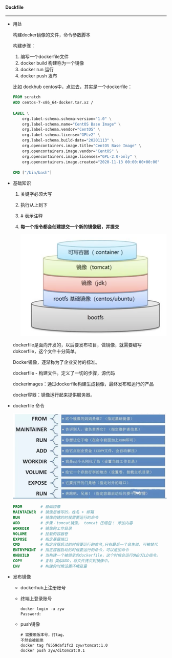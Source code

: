 #### Dockfile

-------------

* 用处

  构建docker镜像的文件，命令参数脚本

  构建步骤：

  1. 编写一个dockerfile文件
  2. docker build 构建称为一个镜像
  3. docker run 运行
  4. docker push  发布

  比如 dockhub centos中，点进去，其实是一个dockerfile：

  ```dockerfile
  FROM scratch
  ADD centos-7-x86_64-docker.tar.xz /
  
  LABEL \
      org.label-schema.schema-version="1.0" \
      org.label-schema.name="CentOS Base Image" \
      org.label-schema.vendor="CentOS" \
      org.label-schema.license="GPLv2" \
      org.label-schema.build-date="20201113" \
      org.opencontainers.image.title="CentOS Base Image" \
      org.opencontainers.image.vendor="CentOS" \
      org.opencontainers.image.licenses="GPL-2.0-only" \
      org.opencontainers.image.created="2020-11-13 00:00:00+00:00"
  
  CMD ["/bin/bash"]
  ```

* 基础知识

  1. 关键字必须大写

  2. 执行从上到下

  3. \# 表示注释

  4. **每一个指令都会创建提交一个新的镜像层，并提交**

     <img src="imgs/截屏2021-06-16 下午3.38.29-3829392.png" style="zoom:67%;" />

  dockerfile是面向开发的，以后要发布项目，做镜像，就需要编写dokcerfile，这个文件十分简单。

  Docker镜像，逐渐称为了企业交付的标准。

  dockerfile - 构建文件。定义了一切的步骤，源代码

  dockerimages：通过dockerfile构建生成镜像，最终发布和运行的产品

  docker容器：镜像运行起来提供服务器。

* dockerfile 命令

  <img src="imgs/截屏2021-06-16 下午3.49.23.png" style="zoom:67%;" />

  ```dockerfile
  FROM        # 基础镜像
  MAINTAINER  # 镜像是谁写的，姓名 + 邮箱
  RUN         # 镜像构建的时候需要运行的命令
  ADD         # 步骤：tomcat镜像， tomcat 压缩包！ 添加内容
  WORKDIR     # 镜像的工作目录
  VOLUME      # 挂载的容器卷
  EXPOSE      # 指定暴露端口
  CMD         # 指定容器启动的时候要运行的命令,只有最后一个会生效，可被替代
  ENTRYPOINT  # 指定容器启动的时候要运行的命令，可以追加命令
  ONBUILD     # 当构建一个被继承的dockerfile，这个时候会运行ONBUILD指令。
  COPY        # 复制 类似ADD，将文件拷贝到镜像中。
  ENV         # 构建的时候设置环境变量
  
  ```

* 发布镜像

  - dockerhub上注册账号

  - 终端上登录账号 

    ```shell
    docker login -u zyw
    Password:
    ```

  - push镜像

    ```shell
    # 需要带版本号，打tag，
    不然会被拒绝
    docker tag f8559daf1fc2 zyw/tomcat:1.0
    docker push zyw/ditomcat:0.1
    
    ```

    